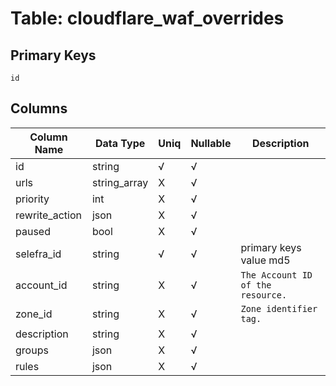 # Table: cloudflare_waf_overrides

## Primary Keys 

```
id
```


## Columns 

|  Column Name   |  Data Type  | Uniq | Nullable | Description | 
|  ----  | ----  | ----  | ----  | ---- | 
| id | string | √ | √ |  | 
| urls | string_array | X | √ |  | 
| priority | int | X | √ |  | 
| rewrite_action | json | X | √ |  | 
| paused | bool | X | √ |  | 
| selefra_id | string | √ | √ | primary keys value md5 | 
| account_id | string | X | √ | `The Account ID of the resource.` | 
| zone_id | string | X | √ | `Zone identifier tag.` | 
| description | string | X | √ |  | 
| groups | json | X | √ |  | 
| rules | json | X | √ |  | 


